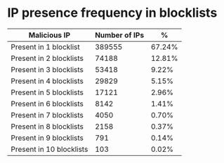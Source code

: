 # IP presence frequency in blocklists
| Malicious IP | Number of IPs | % |
|----|----|----|
| Present in 1 blocklist | 389555 | 67.24% |
| Present in 2 blocklists | 74188 | 12.81% |
| Present in 3 blocklists | 53418 | 9.22% |
| Present in 4 blocklists | 29829 | 5.15% |
| Present in 5 blocklists | 17121 | 2.96% |
| Present in 6 blocklists | 8142 | 1.41% |
| Present in 7 blocklists | 4050 | 0.70% |
| Present in 8 blocklists | 2158 | 0.37% |
| Present in 9 blocklists | 791 | 0.14% |
| Present in 10 blocklists | 103 | 0.02% |
